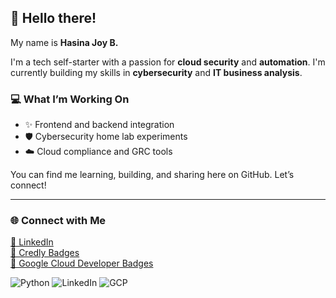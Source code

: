 

## 👋 Hello there!

My name is **Hasina Joy B.**

I'm a tech self-starter with a passion for **cloud security** and **automation**. I'm currently building my skills in **cybersecurity** and **IT business analysis**.

### 💻 What I’m Working On
- ✨ Frontend and backend integration  
- 🛡️ Cybersecurity home lab experiments  
- ☁️ Cloud compliance and GRC tools  

You can find me learning, building, and sharing here on GitHub. Let’s connect!

---

### 🌐 Connect with Me

[🔗 LinkedIn](https://www.linkedin.com/in/hjoybelton/)  
[📛 Credly Badges](https://www.credly.com/users/hasina-belton)  
[🧠 Google Cloud Developer Badges](https://g.dev/Sinajoy3)

![Python](https://img.shields.io/badge/Python-3776AB?style=flat&logo=python&logoColor=white)
![LinkedIn](https://img.shields.io/badge/LinkedIn-blue?logo=linkedin&style=flat-square)
![GCP](https://img.shields.io/badge/Google_Cloud-4285F4?style=flat&logo=google-cloud&logoColor=white)

